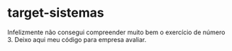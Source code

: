 # target-sistemas

Infelizmente não consegui compreender muito bem o exercício de número 3. Deixo aqui meu código para empresa avaliar.
